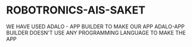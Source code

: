 # ROBOTRONICS-AIS-SAKET
WE HAVE USED ADALO - APP BUILDER TO MAKE OUR APP
ADALO-APP BUILDER DOESN'T USE ANY PROGRAMMING LANGUAGE TO MAKE THE APP
